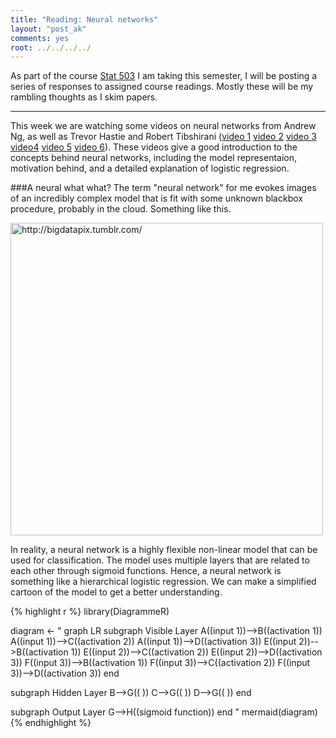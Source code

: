 ```yaml
---
title: "Reading: Neural networks"
layout: "post_ak"
comments: yes
root: ../../../../
---
```


As part of the course [Stat 503](http://streaming.stat.iastate.edu/~dicook/EDA.and.datamining/) I am taking this semester, I will be posting a series of responses to assigned course readings. Mostly these will be my rambling thoughts as I skim papers.

****

This week we are watching some videos on neural networks from Andrew Ng, as well as Trevor Hastie and Robert Tibshirani ([video 1](https://class.coursera.org/ml-005/lecture/43) [video 2](https://class.coursera.org/ml-005/lecture/44) [video 3](https://class.coursera.org/ml-005/lecture/45) [video4](https://class.coursera.org/ml-005/lecture/46) [video 5](https://www.youtube.com/watch?v=31Q5FGRnxt4) [video 6](https://www.youtube.com/watch?v=MpX8rVv_u4E)). These videos give a good introduction to the concepts behind neural networks, including the model representaion, motivation behind, and a detailed explanation of logistic regression.

###A neural what what?
The term "neural network" for me evokes images of an incredibly complex model that is fit with some unknown blackbox procedure, probably in the cloud. Something like this.

<img src="{{ page.root }}images/blog/2015-02-03-Neural-network/big_data.jpg" alt="http://bigdatapix.tumblr.com/" style="width: 500px;"/>

In reality, a neural network is a highly flexible non-linear model that can be used for classification. The model uses multiple layers that are related to each other through sigmoid functions. Hence, a neural network is something like a hierarchical logistic regression. We can make a simplified cartoon of the model to get a better understanding.


{% highlight r %}
library(DiagrammeR)

diagram <- "
graph LR
subgraph Visible Layer
A((input 1))-->B((activation 1))
A((input 1))-->C((activation 2))
A((input 1))-->D((activation 3))
E((input 2))-->B((activation 1))
E((input 2))-->C((activation 2))
E((input 2))-->D((activation 3))
F((input 3))-->B((activation 1))
F((input 3))-->C((activation 2))
F((input 3))-->D((activation 3))
end

subgraph Hidden Layer
B-->G(( ))
C-->G(( ))
D-->G(( ))
end

subgraph Output Layer
G-->H((sigmoid function))
end
"
mermaid(diagram)
{% endhighlight %}

<!--html_preserve--><div id="htmlwidget-5628" style="width:504px;height:504px;" class="DiagrammeR"></div>
<script type="application/json" data-for="htmlwidget-5628">{ "x": {
 "diagram": "\ngraph LR\nsubgraph Visible Layer\nA((input 1))-->B((activation 1))\nA((input 1))-->C((activation 2))\nA((input 1))-->D((activation 3))\nE((input 2))-->B((activation 1))\nE((input 2))-->C((activation 2))\nE((input 2))-->D((activation 3))\nF((input 3))-->B((activation 1))\nF((input 3))-->C((activation 2))\nF((input 3))-->D((activation 3))\nend\n\nsubgraph Hidden Layer\nB-->G(( ))\nC-->G(( ))\nD-->G(( ))\nend\n\nsubgraph Output Layer\nG-->H((sigmoid function))\nend\n" 
},"evals": [  ] }</script><!--/html_preserve-->




